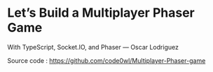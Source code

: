 # Let’s Build a Multiplayer Phaser Game 
 With TypeScript, Socket.IO, and Phaser
  — Oscar Lodriguez

Source code : https://github.com/code0wl/Multiplayer-Phaser-game


